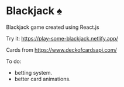 # Blackjack ♠️

Blackjack game created using React.js 

Try it: https://play-some-blackjack.netlify.app/

Cards from https://www.deckofcardsapi.com/

To do: 
- betting system.
- better card animations.
